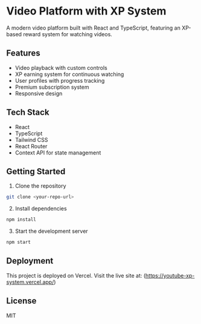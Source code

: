 # Video Platform with XP System

A modern video platform built with React and TypeScript, featuring an XP-based reward system for watching videos.

## Features

- Video playback with custom controls
- XP earning system for continuous watching
- User profiles with progress tracking
- Premium subscription system
- Responsive design

## Tech Stack

- React
- TypeScript
- Tailwind CSS
- React Router
- Context API for state management

## Getting Started

1. Clone the repository
```bash
git clone <your-repo-url>
```

2. Install dependencies
```bash
npm install
```

3. Start the development server
```bash
npm start
```

## Deployment

This project is deployed on Vercel. Visit the live site at: (https://youtube-xp-system.vercel.app/)

## License

MIT 
